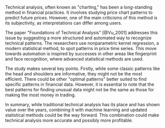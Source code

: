 Technical analysis, often known as "charting," has been a long-standing method in financial practices. It involves studying price chart patterns to predict future prices. However, one of the main criticisms of this method is its subjectivity, as interpretations can differ among users.

The paper "Foundations of Technical Analysis" [@Vu_2001] addresses this issue by suggesting a more structured and automated way to recognize technical patterns. The researchers use nonparametric kernel regression, a modern statistical method, to spot patterns in price time series. This move towards automation is inspired by successes in other areas like fingerprint and face recognition, where advanced statistical methods are used.

The study makes several key points. Firstly, while some classic patterns like the head and shoulders are informative, they might not be the most efficient. There could be other "optimal patterns" better suited to find specific patterns in financial data. However, it is essential to note that the best patterns for finding unusual data might not be the same as those for making the most money in trading.

In summary, while traditional technical analysis has its place and has shown value over the years, combining it with machine learning and updated statistical methods could be the way forward. This combination could make technical analysis more accurate and possibly more profitable.